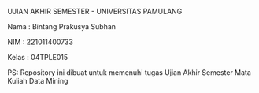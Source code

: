 UJIAN AKHIR SEMESTER -  UNIVERSITAS PAMULANG

Nama  : Bintang Prakusya Subhan

NIM   : 221011400733

Kelas  : 04TPLE015

PS: Repository ini dibuat untuk memenuhi tugas Ujian Akhir Semester Mata Kuliah Data Mining
